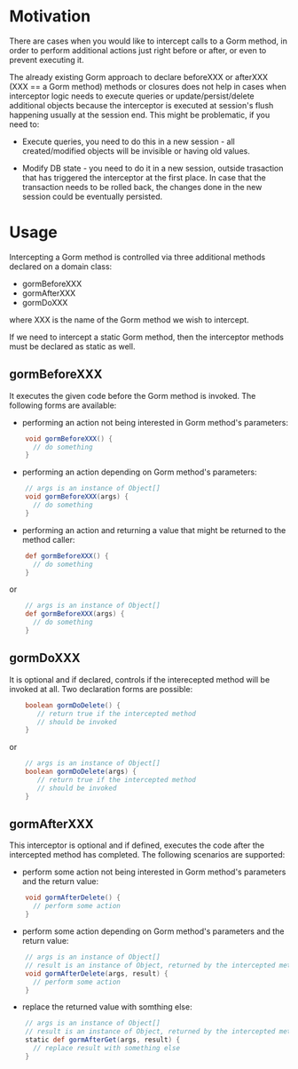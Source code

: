 # Motivation

There are cases when you would like to intercept calls to a Gorm method, in
order to perform additional actions just right before or after, or even to
prevent executing it.

The already existing Gorm approach to declare beforeXXX or afterXXX (XXX
== a Gorm method) methods or closures does not help in cases when interceptor
logic needs to execute queries or update/persist/delete additional objects
because the interceptor is executed at session's flush happening
usually at the session end. This might be problematic, if you need to:

* Execute queries, you need to do this in a new session - all
created/modified objects will be invisible or having old values.

* Modify DB state - you need to do it in a new session, outside
trasaction that has triggered the interceptor at the first place. In case
that the transaction needs to be rolled back, the changes done in the new
session could be eventually persisted.

# Usage

Intercepting a Gorm method is controlled via three additional methods
declared on a domain class:

* gormBeforeXXX
* gormAfterXXX
* gormDoXXX

where XXX is the name of the Gorm method we wish to intercept.

If we need to intercept a static Gorm method, then the interceptor methods
must be declared as static as well.

## gormBeforeXXX

It executes the given code before the Gorm method is invoked. The following
forms are available:

* performing an action not being interested in Gorm method's parameters:

```groovy
    void gormBeforeXXX() {
      // do something
    }
```

* performing an action depending on Gorm method's parameters:

```groovy
    // args is an instance of Object[]
    void gormBeforeXXX(args) {
      // do something
    }
```

* performing an action and returning a value that might be returned to the
method caller:

```groovy
    def gormBeforeXXX() {
      // do something
    }
```

or

```groovy
    // args is an instance of Object[]
    def gormBeforeXXX(args) {
      // do something
    }
```

## gormDoXXX

It is optional and if declared, controls if the interecepted method will be
invoked at all. Two declaration forms are possible:

```groovy
    boolean gormDoDelete() {
       // return true if the intercepted method
       // should be invoked
    }
```

or

```groovy
    // args is an instance of Object[]
    boolean gormDoDelete(args) {
       // return true if the intercepted method
       // should be invoked
    }
```

## gormAfterXXX

This interceptor is optional and if defined, executes the code after the
intercepted method has completed. The following scenarios are supported:

* perform some action not being interested in Gorm method's parameters and
the return value:

```groovy
    void gormAfterDelete() {
      // perform some action
    }
```

* perform some action depending on Gorm method's parameters and
the return value:

```groovy
    // args is an instance of Object[]
    // result is an instance of Object, returned by the intercepted method
    void gormAfterDelete(args, result) {
      // perform some action
    }
```

* replace the returned value with somthing else:

```groovy
    // args is an instance of Object[]
    // result is an instance of Object, returned by the intercepted method
    static def gormAfterGet(args, result) {
      // replace result with something else
    }
```
